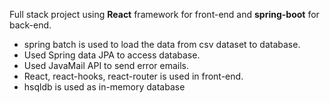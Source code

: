 Full stack project using **React** framework for front-end and **spring-boot** for back-end.
- spring batch is used to load the data from csv dataset to database.
- Used Spring data JPA to access database.
- Used JavaMail API to send error emails.
- React, react-hooks, react-router is used in front-end.
- hsqldb is used as in-memory database